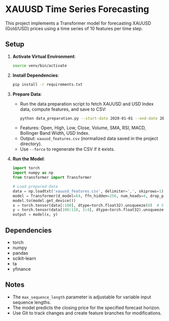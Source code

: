 # XAUUSD Time Series Forecasting

This project implements a Transformer model for forecasting XAUUSD (Gold/USD) prices using a time series of 10 features per time step.

## Setup

1. **Activate Virtual Environment**:
   ```bash
   source venv/bin/activate
   ```

2. **Install Dependencies**:
   ```bash
   pip install -r requirements.txt
   ```

3. **Prepare Data**:
   - Run the data preparation script to fetch XAUUSD and USD Index data, compute features, and save to CSV:
     ```bash
     python data_preparation.py --start-date 2020-01-01 --end-date 2025-07-22 --interval 1d
     ```
   - Features: Open, High, Low, Close, Volume, SMA, RSI, MACD, Bollinger Band Width, USD Index.
   - Output: `xauusd_features.csv` (normalized data saved in the project directory).
   - Use `--force` to regenerate the CSV if it exists.

4. **Run the Model**:
   ```python
   import torch
   import numpy as np
   from transformer import Transformer

   # Load prepared data
   data = np.loadtxt('xauusd_features.csv', delimiter=',', skiprows=1)
   model = Transformer(d_model=64, ffn_hidden=256, num_heads=4, drop_prob=0.1, num_layers=2, max_sequence_length=100, forecast_horizon=10)
   model.to(model.get_device())
   x = torch.tensor(data[:100], dtype=torch.float32).unsqueeze(0)  # Shape: (1, 100, 10)
   y = torch.tensor(data[100:110, 3:4], dtype=torch.float32).unsqueeze(0)  # Predict Close
   output = model(x, y)
   ```

## Dependencies
- torch
- numpy
- pandas
- scikit-learn
- ta
- yfinance

## Notes
- The `max_sequence_length` parameter is adjustable for variable input sequence lengths.
- The model predicts the closing price for the specified forecast horizon.
- Use Git to track changes and create feature branches for modifications.
